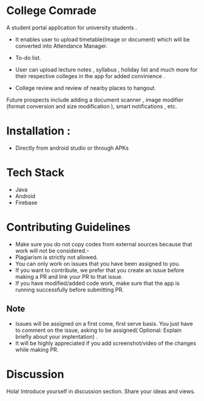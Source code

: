 # College Comrade
A student portal application for university students . 

- It enables user to upload timetable(image or document) which will be converted into Attendance Manager. 

- To-do list.

- User can upload lecture notes , syllabus , holiday list and much more for their respective colleges in the app for added convinience . 

- College review and review of nearby places to hangout.


Future prospects include adding a document scanner , image modifier (format conversion and size modification ), smart notifications , etc.

# Installation :

- Directly from android studio or through APKs

# Tech Stack

- Java 
- Android
- Firebase

# Contributing Guidelines
- Make sure you do not copy codes from external sources because that work will not be considered.-
- Plagiarism is strictly not allowed.
- You can only work on issues that you have been assigned to you.
- If you want to contribute, we prefer that you create an issue before making a PR and link your PR to that issue.
- If you have modified/added code work, make sure that the app is running successfully before submitting PR.

## Note
- Issues will be assigned on a first come, first serve basis. You just have to comment on the issue, asking to be assigned( Optional: Explain briefly about your implentation) .
- It will be highly appreciated if you add screenshot/video of the changes while making PR.

# Discussion

Hola! Introduce yourself in discussion section. Share your ideas and views. 

